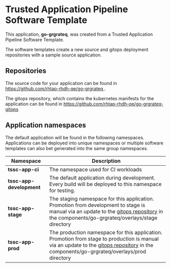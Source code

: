 # Trusted Application Pipeline Software Template

This application, **go-grgrateq**, was created from a Trusted Application Pipeline Software Template.

The software templates create a new source and gitops deployment repositories with a sample source application. 

## Repositories

The source code for your application can be found in [https://github.com/rhtap-rhdh-qe/go-grgrateq ](https://github.com/rhtap-rhdh-qe/go-grgrateq ).
 
The gitops repository, which contains the kubernetes manifests for the application can be found in 
[https://github.com/rhtap-rhdh-qe/go-grgrateq-gitops ](https://github.com/rhtap-rhdh-qe/go-grgrateq-gitops ) 

## Application namespaces 

The default application will be found in the following namespaces. Applications can be deployed into unique namespaces or multiple software templates can also bet generated into the same group namespaces.  

|  Namespace   |  Description   |  
| -------- | -------- |
| **tssc-app-ci** | The namespace used for CI workloads |
| **tssc-app-development** | The default application during development. Every build will be deployed to this namespace for testing. |
| **tssc-app-stage** | The staging namespace for this application. Promotion from development to stage is manual via an update to the [gitops repository](https://github.com/rhtap-rhdh-qe/go-grgrateq-gitops ) in the components/go-grgrateq/overlays/stage directory |
| **tssc-app-prod** | The production namespace for this application. Promotion from stage to production is manual via an update to the [gitops repository](https://github.com/rhtap-rhdh-qe/go-grgrateq-gitops ) in the components/go-grgrateq/overlays/prod directory |